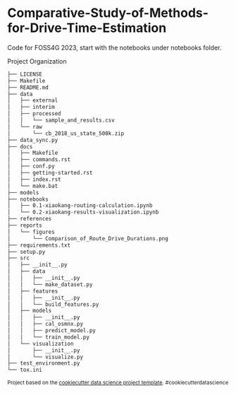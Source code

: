 Comparative-Study-of-Methods-for-Drive-Time-Estimation
==============================

Code for FOSS4G 2023, start with the notebooks under notebooks folder.

Project Organization
```bash
├── LICENSE
├── Makefile
├── README.md
├── data
│   ├── external
│   ├── interim
│   ├── processed
│   │   └── sample_and_results.csv
│   └── raw
│       └── cb_2018_us_state_500k.zip
├── data_sync.py
├── docs
│   ├── Makefile
│   ├── commands.rst
│   ├── conf.py
│   ├── getting-started.rst
│   ├── index.rst
│   └── make.bat
├── models
├── notebooks
│   ├── 0.1-xiaokang-routing-calculation.ipynb
│   └── 0.2-xiaokang-results-visualization.ipynb
├── references
├── reports
│   └── figures
│       └── Comparison_of_Route_Drive_Durations.png
├── requirements.txt
├── setup.py
├── src
│   ├── __init__.py
│   ├── data
│   │   ├── __init__.py
│   │   └── make_dataset.py
│   ├── features
│   │   ├── __init__.py
│   │   └── build_features.py
│   ├── models
│   │   ├── __init__.py
│   │   ├── cal_osmnx.py
│   │   ├── predict_model.py
│   │   └── train_model.py
│   └── visualization
│       ├── __init__.py
│       └── visualize.py
├── test_environment.py
└── tox.ini
```



<p><small>Project based on the <a target="_blank" href="https://drivendata.github.io/cookiecutter-data-science/">cookiecutter data science project template</a>. #cookiecutterdatascience</small></p>

